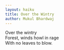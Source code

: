 ```yaml
---
layout: haiku
title: Over the Wintry
author: Mukul Bhardwaj
---
```


Over the wintry 
<br>
Forest, winds howl in rage 
<br>
With no leaves to blow. 
<br>
